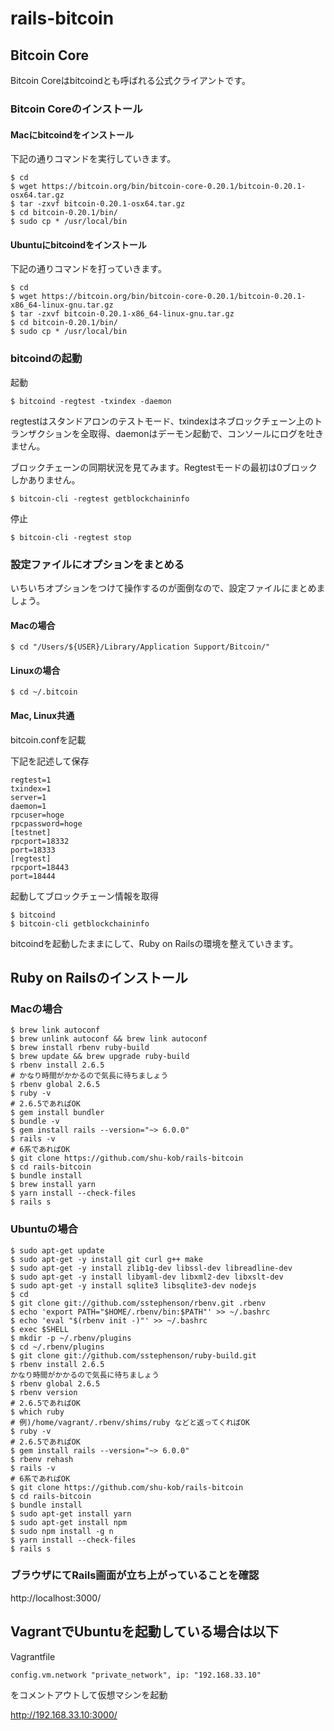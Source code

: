 # rails-bitcoin

## Bitcoin Core
Bitcoin Coreはbitcoindとも呼ばれる公式クライアントです。

### Bitcoin Coreのインストール

#### Macにbitcoindをインストール

下記の通りコマンドを実行していきます。

```
$ cd
$ wget https://bitcoin.org/bin/bitcoin-core-0.20.1/bitcoin-0.20.1-osx64.tar.gz
$ tar -zxvf bitcoin-0.20.1-osx64.tar.gz
$ cd bitcoin-0.20.1/bin/
$ sudo cp * /usr/local/bin
```

#### Ubuntuにbitcoindをインストール

下記の通りコマンドを打っていきます。

```
$ cd
$ wget https://bitcoin.org/bin/bitcoin-core-0.20.1/bitcoin-0.20.1-x86_64-linux-gnu.tar.gz
$ tar -zxvf bitcoin-0.20.1-x86_64-linux-gnu.tar.gz
$ cd bitcoin-0.20.1/bin/
$ sudo cp * /usr/local/bin
```

### bitcoindの起動

起動

```
$ bitcoind -regtest -txindex -daemon
```
regtestはスタンドアロンのテストモード、txindexはネブロックチェーン上のトランザクションを全取得、daemonはデーモン起動で、コンソールにログを吐きません。

ブロックチェーンの同期状況を見てみます。Regtestモードの最初は0ブロックしかありません。

```
$ bitcoin-cli -regtest getblockchaininfo
```

停止

```
$ bitcoin-cli -regtest stop
```

### 設定ファイルにオプションをまとめる

いちいちオプションをつけて操作するのが面倒なので、設定ファイルにまとめましょう。

#### Macの場合

```
$ cd "/Users/${USER}/Library/Application Support/Bitcoin/"
```

#### Linuxの場合

```
$ cd ~/.bitcoin
```

#### Mac, Linux共通 

bitcoin.confを記載

下記を記述して保存

```
regtest=1
txindex=1
server=1
daemon=1
rpcuser=hoge
rpcpassword=hoge
[testnet]
rpcport=18332
port=18333
[regtest]
rpcport=18443
port=18444
```

起動してブロックチェーン情報を取得
```
$ bitcoind
$ bitcoin-cli getblockchaininfo
```

bitcoindを起動したままにして、Ruby on Railsの環境を整えていきます。

## Ruby on Railsのインストール

### Macの場合

```
$ brew link autoconf
$ brew unlink autoconf && brew link autoconf
$ brew install rbenv ruby-build
$ brew update && brew upgrade ruby-build
$ rbenv install 2.6.5
# かなり時間がかかるので気長に待ちましょう
$ rbenv global 2.6.5
$ ruby -v
# 2.6.5であればOK
$ gem install bundler
$ bundle -v
$ gem install rails --version="~> 6.0.0"
$ rails -v
# 6系であればOK
$ git clone https://github.com/shu-kob/rails-bitcoin
$ cd rails-bitcoin
$ bundle install
$ brew install yarn
$ yarn install --check-files
$ rails s
```


### Ubuntuの場合

```
$ sudo apt-get update
$ sudo apt-get -y install git curl g++ make
$ sudo apt-get -y install zlib1g-dev libssl-dev libreadline-dev
$ sudo apt-get -y install libyaml-dev libxml2-dev libxslt-dev
$ sudo apt-get -y install sqlite3 libsqlite3-dev nodejs
$ cd
$ git clone git://github.com/sstephenson/rbenv.git .rbenv
$ echo 'export PATH="$HOME/.rbenv/bin:$PATH"' >> ~/.bashrc
$ echo 'eval "$(rbenv init -)"' >> ~/.bashrc
$ exec $SHELL
$ mkdir -p ~/.rbenv/plugins
$ cd ~/.rbenv/plugins
$ git clone git://github.com/sstephenson/ruby-build.git
$ rbenv install 2.6.5
かなり時間がかかるので気長に待ちましょう
$ rbenv global 2.6.5
$ rbenv version
# 2.6.5であればOK
$ which ruby
# 例)/home/vagrant/.rbenv/shims/ruby などと返ってくればOK
$ ruby -v
# 2.6.5であればOK
$ gem install rails --version="~> 6.0.0"
$ rbenv rehash
$ rails -v
# 6系であればOK
$ git clone https://github.com/shu-kob/rails-bitcoin
$ cd rails-bitcoin
$ bundle install
$ sudo apt-get install yarn
$ sudo apt-get install npm
$ sudo npm install -g n
$ yarn install --check-files
$ rails s
```

### ブラウザにてRails画面が立ち上がっていることを確認 

http://localhost:3000/

## VagrantでUbuntuを起動している場合は以下

Vagrantfile
```
config.vm.network "private_network", ip: "192.168.33.10"
```
をコメントアウトして仮想マシンを起動

http://192.168.33.10:3000/
